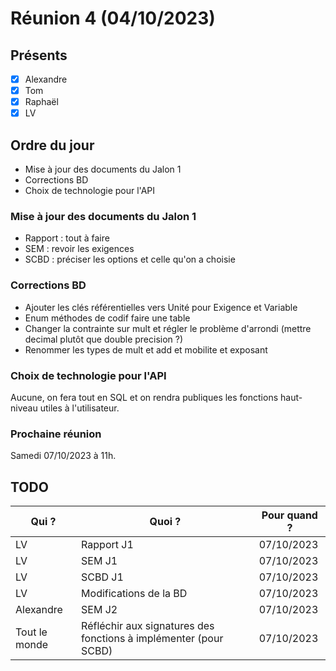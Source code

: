 # Réunion 4 (04/10/2023)

## Présents
- [x] Alexandre
- [x] Tom
- [x] Raphaël
- [x] LV

## Ordre du jour
- Mise à jour des documents du Jalon 1
- Corrections BD
- Choix de technologie pour l'API

### Mise à jour des documents du Jalon 1
- Rapport : tout à faire
- SEM : revoir les exigences
- SCBD : préciser les options et celle qu'on a choisie

### Corrections BD
- Ajouter les clés référentielles vers Unité pour Exigence et Variable
- Enum méthodes de codif faire une table
- Changer la contrainte sur mult et régler le problème d'arrondi (mettre decimal plutôt que double precision ?)
- Renommer les types de mult et add et mobilite et exposant

### Choix de technologie pour l'API
Aucune, on fera tout en SQL et on rendra publiques les fonctions haut-niveau utiles à l'utilisateur.

### Prochaine réunion
Samedi 07/10/2023 à 11h.

## TODO

| Qui ?                    | Quoi ?                                                                        | Pour quand ?           |
| -                        | -                                                                             | -                      |
| LV                       | Rapport J1                                                                    | 07/10/2023             |
| LV                       | SEM J1                                                                        | 07/10/2023             |
| LV                       | SCBD J1                                                                       | 07/10/2023             |
| LV                       | Modifications de la BD                                                        | 07/10/2023             |
| Alexandre                | SEM J2                                                                        | 07/10/2023             |
| Tout le monde            | Réfléchir aux signatures des fonctions à implémenter (pour SCBD)              | 07/10/2023             |